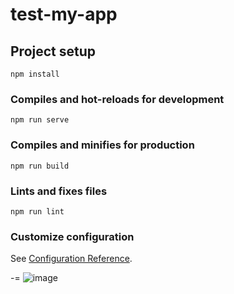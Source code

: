 # test-my-app

## Project setup
```
npm install
```

### Compiles and hot-reloads for development
```
npm run serve
```

### Compiles and minifies for production
```
npm run build
```

### Lints and fixes files
```
npm run lint
```

### Customize configuration
See [Configuration Reference](https://cli.vuejs.org/config/).


-=
![image](https://user-images.githubusercontent.com/54789601/177292122-62e0252c-fe19-4cd6-8aba-64cf9a4fd11a.png)
